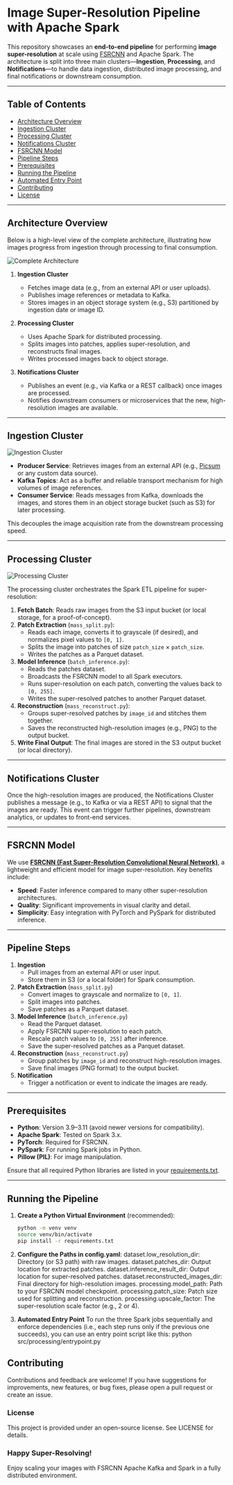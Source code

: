 # Image Super-Resolution Pipeline with Apache Spark

This repository showcases an **end-to-end pipeline** for performing **image super-resolution** at scale using [FSRCNN](https://github.com/Lornatang/FSRCNN-PyTorch) and Apache Spark. The architecture is split into three main clusters—**Ingestion**, **Processing**, and **Notifications**—to handle data ingestion, distributed image processing, and final notifications or downstream consumption.

---

## Table of Contents

- [Architecture Overview](#architecture-overview)
- [Ingestion Cluster](#ingestion-cluster)
- [Processing Cluster](#processing-cluster)
- [Notifications Cluster](#notifications-cluster)
- [FSRCNN Model](#fsrcnn-model)
- [Pipeline Steps](#pipeline-steps)
- [Prerequisites](#prerequisites)
- [Running the Pipeline](#running-the-pipeline)
- [Automated Entry Point](#automated-entry-point)
- [Contributing](#contributing)
- [License](#license)

---

## Architecture Overview

Below is a high-level view of the complete architecture, illustrating how images progress from ingestion through processing to final consumption.

![Complete Architecture](architecture/images/complete_architecture.png)

1. **Ingestion Cluster**  
   - Fetches image data (e.g., from an external API or user uploads).  
   - Publishes image references or metadata to Kafka.  
   - Stores images in an object storage system (e.g., S3) partitioned by ingestion date or image ID.

2. **Processing Cluster**  
   - Uses Apache Spark for distributed processing.  
   - Splits images into patches, applies super-resolution, and reconstructs final images.  
   - Writes processed images back to object storage.

3. **Notifications Cluster**  
   - Publishes an event (e.g., via Kafka or a REST callback) once images are processed.  
   - Notifies downstream consumers or microservices that the new, high-resolution images are available.

---

## Ingestion Cluster

![Ingestion Cluster](architecture/images/ingestion_cluster.png)

- **Producer Service**: Retrieves images from an external API (e.g., [Picsum](https://picsum.photos/) or any custom data source).  
- **Kafka Topics**: Act as a buffer and reliable transport mechanism for high volumes of image references.  
- **Consumer Service**: Reads messages from Kafka, downloads the images, and stores them in an object storage bucket (such as S3) for later processing.

This decouples the image acquisition rate from the downstream processing speed.

---

## Processing Cluster

![Processing Cluster](architecture/images/processing_cluster.png)

The processing cluster orchestrates the Spark ETL pipeline for super-resolution:

1. **Fetch Batch**: Reads raw images from the S3 input bucket (or local storage, for a proof-of-concept).
2. **Patch Extraction** (`mass_split.py`):  
   - Reads each image, converts it to grayscale (if desired), and normalizes pixel values to `[0, 1]`.  
   - Splits the image into patches of size `patch_size` × `patch_size`.  
   - Writes the patches as a Parquet dataset.
3. **Model Inference** (`batch_inference.py`):  
   - Reads the patches dataset.  
   - Broadcasts the FSRCNN model to all Spark executors.  
   - Runs super-resolution on each patch, converting the values back to `[0, 255]`.  
   - Writes the super-resolved patches to another Parquet dataset.
4. **Reconstruction** (`mass_reconstruct.py`):  
   - Groups super-resolved patches by `image_id` and stitches them together.  
   - Saves the reconstructed high-resolution images (e.g., PNG) to the output bucket.
5. **Write Final Output**: The final images are stored in the S3 output bucket (or local directory).

---

## Notifications Cluster

Once the high-resolution images are produced, the Notifications Cluster publishes a message (e.g., to Kafka or via a REST API) to signal that the images are ready. This event can trigger further pipelines, downstream analytics, or updates to front-end services.

---

## FSRCNN Model

We use **[FSRCNN (Fast Super-Resolution Convolutional Neural Network)](https://github.com/Lornatang/FSRCNN-PyTorch)**, a lightweight and efficient model for image super-resolution. Key benefits include:

- **Speed**: Faster inference compared to many other super-resolution architectures.
- **Quality**: Significant improvements in visual clarity and detail.
- **Simplicity**: Easy integration with PyTorch and PySpark for distributed inference.

---

## Pipeline Steps

1. **Ingestion**  
   - Pull images from an external API or user input.
   - Store them in S3 (or a local folder) for Spark consumption.
2. **Patch Extraction** (`mass_split.py`)  
   - Convert images to grayscale and normalize to `[0, 1]`.
   - Split images into patches.
   - Save patches as a Parquet dataset.
3. **Model Inference** (`batch_inference.py`)  
   - Read the Parquet dataset.
   - Apply FSRCNN super-resolution to each patch.
   - Rescale patch values to `[0, 255]` after inference.
   - Save the super-resolved patches as a Parquet dataset.
4. **Reconstruction** (`mass_reconstruct.py`)  
   - Group patches by `image_id` and reconstruct high-resolution images.
   - Save final images (PNG format) to the output bucket.
5. **Notification**  
   - Trigger a notification or event to indicate the images are ready.

---

## Prerequisites

- **Python**: Version 3.9–3.11 (avoid newer versions for compatibility).
- **Apache Spark**: Tested on Spark 3.x.
- **PyTorch**: Required for FSRCNN.
- **PySpark**: For running Spark jobs in Python.
- **Pillow (PIL)**: For image manipulation.

Ensure that all required Python libraries are listed in your [requirements.txt](requirements.txt).

---

## Running the Pipeline

1. **Create a Python Virtual Environment** (recommended):

   ```bash
   python -m venv venv
   source venv/bin/activate
   pip install -r requirements.txt

2. **Configure the Paths in config.yaml**:
dataset.low_resolution_dir: Directory (or S3 path) with raw images.
dataset.patches_dir: Output location for extracted patches.
dataset.inference_result_dir: Output location for super-resolved patches.
dataset.reconstructed_images_dir: Final directory for high-resolution images.
processing.model_path: Path to your FSRCNN model checkpoint.
processing.patch_size: Patch size used for splitting and reconstruction.
processing.upscale_factor: The super-resolution scale factor (e.g., 2 or 4).

3. **Automated Entry Point**
To run the three Spark jobs sequentially and enforce dependencies (i.e., each step runs only if the previous one succeeds), you can use an entry point script like this: python src/processing/entrypoint.py

## Contributing
Contributions and feedback are welcome! If you have suggestions for improvements, new features, or bug fixes, please open a pull request or create an issue.

### License
This project is provided under an open-source license. See LICENSE for details.

### Happy Super-Resolving!
Enjoy scaling your images with FSRCNN Apache Kafka and Spark in a fully distributed environment.